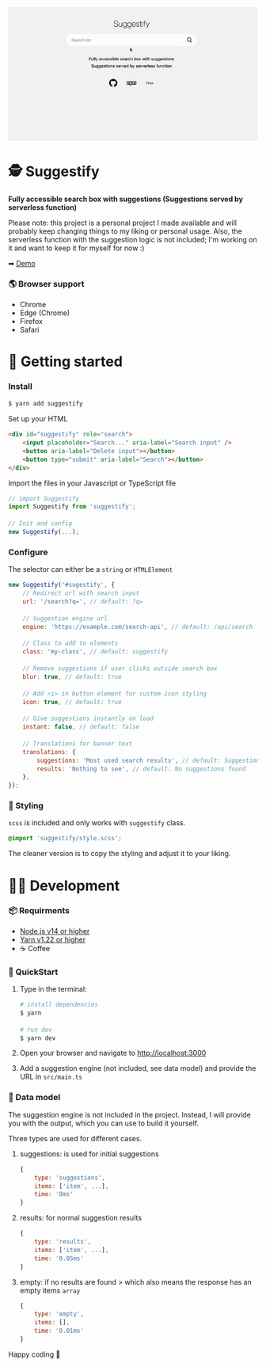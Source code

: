 ![](./suggestify.gif)

# 🕵 Suggestify

**Fully accessible search box with suggestions (Suggestions served by serverless function)**

Please note: this project is a personal project I made available and will probably keep changing things to my liking or personal usage. Also, the serverless function with the suggestion logic is not included; I'm working on it and want to keep it for myself for now :)

➡ [Demo](https://suggestify.maxvanderschee.nl)

### 🌎 Browser support

-   Chrome
-   Edge (Chrome)
-   Firefox
-   Safari

# 🐎 Getting started

### Install

```bash
$ yarn add suggestify
```

Set up your HTML

```html
<div id="suggestify" role="search">
	<input placeholder="Search..." aria-label="Search input" />
	<button aria-label="Delete input"></button>
	<button type="submit" aria-label="Search"></button>
</div>
```

Import the files in your Javascript or TypeScript file

```js
// import Suggestify
import Suggestify from 'suggestify';

// Init and config
new Suggestify(...);
```

### Configure

The selector can either be a `string` or `HTMLElement`

```js
new Suggestify('#sugestify', {
	// Redirect url with search input
	url: '/search?q=', // default: ?q=

	// Suggestion engine url
	engine: 'https://example.com/search-api', // default: /api/search

	// Class to add to elements
	class: 'my-class', // default: suggestify

	// Remove suggestions if user clicks outside search box
	blur: true, // default: true

	// Add <i> in button element for custom icon styling
	icon: true, // default: true

	// Give suggestions instantly on load
	instant: false, // default: false

	// Translations for banner text
	translations: {
		suggestions: 'Most used search results', // default: Suggestions
		results: 'Nothing to see', // default: No suggestions found
	},
});
```

### 🎉 Styling

`scss` is included and only works with `suggestify` class.

```scss
@import 'suggestify/style.scss';
```

The cleaner version is to copy the styling and adjust it to your liking.

# 👨‍💻 Development

### 📦 Requirments

-   [Node.js v14 or higher](https://nodejs.org/en/)
-   [Yarn v1.22 or higher](https://yarnpkg.com/lang/en/)
-   ☕ Coffee

### 🏇 QuickStart

1. Type in the terminal:

    ```bash
    # install dependencies
    $ yarn

    # run dev
    $ yarn dev
    ```

2. Open your browser and navigate to [http://localhost:3000](http://localhost:3000)

3. Add a suggestion engine (not included, see data model) and provide the URL in `src/main.ts`

### 📐 Data model

The suggestion engine is not included in the project. Instead, I will provide you with the output, which you can use to build it yourself.

Three types are used for different cases.

1. suggestions: is used for initial suggestions

    ```js
    {
        type: 'suggestions',
        items: ['item', ...],
        time: '0ms'
    }
    ```

2. results: for normal suggestion results
    ```js
    {
        type: 'results',
        items: ['item', ...],
        time: '0.05ms'
    }
    ```
3. empty: if no results are found > which also means the response has an empty items `array`
    ```js
    {
        type: 'empty',
        items: [],
        time: '0.01ms'
    }
    ```

Happy coding 🎉
